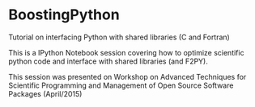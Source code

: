 # BoostingPython
Tutorial on interfacing Python with shared libraries (C and Fortran)

This is a IPython Notebook session covering how to optimize scientific python code and interface with shared libraries (and F2PY).

This session was presented on Workshop on Advanced Techniques for Scientific Programming and Management of Open Source Software Packages (April/2015)
